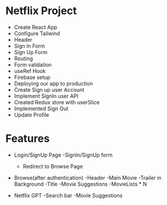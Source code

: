 # Netflix Project

- Create React App
- Configure Tailwind
- Header
- Sign In Form
- Sign Up Form
- Routing
- Form validation
- useRef Hook
- Firebase setup
- Deploying our app to production
- Create Sign up user Account
- Implement SignIn user API
- Created Redux store with userSlice
- Implemented Sign Out
- Update Profile

# Features

- Login/SignUp Page
  -SignIn/SignUp form

  - Redirect to Browse Page

- Browse(after authentication)
  -Header
  -Main Movie
  -Trailer in Background
  -Title
  -Movie Suggestions
  -MovieLists \* N

- Netflix GPT
  -Search bar
  -Movie Suggestions
